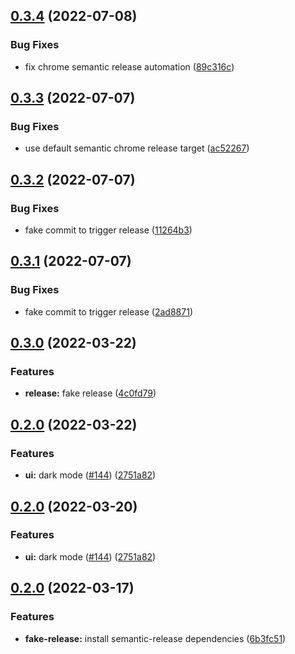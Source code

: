 ## [0.3.4](https://github.com/loderunner/requestor/compare/v0.3.3...v0.3.4) (2022-07-08)


### Bug Fixes

* fix chrome semantic release automation ([89c316c](https://github.com/loderunner/requestor/commit/89c316c767e55ad3a54f0a195b21513c4b4f746b))

## [0.3.3](https://github.com/loderunner/requestor/compare/v0.3.2...v0.3.3) (2022-07-07)


### Bug Fixes

* use default semantic chrome release target ([ac52267](https://github.com/loderunner/requestor/commit/ac5226727660e636dbbfd892f20336795e1515de))

## [0.3.2](https://github.com/loderunner/requestor/compare/v0.3.1...v0.3.2) (2022-07-07)


### Bug Fixes

* fake commit to trigger release ([11264b3](https://github.com/loderunner/requestor/commit/11264b32d6745fcba6421170e6c1da09d58f775b))

## [0.3.1](https://github.com/loderunner/requestor/compare/v0.3.0...v0.3.1) (2022-07-07)


### Bug Fixes

* fake commit to trigger release ([2ad8871](https://github.com/loderunner/requestor/commit/2ad8871dea149013e171863db4f098bde7198484))

## [0.3.0](https://github.com/loderunner/requestor/compare/v0.2.0...v0.3.0) (2022-03-22)


### Features

* **release:** fake release ([4c0fd79](https://github.com/loderunner/requestor/commit/4c0fd791ed0cc3cf9ba6f18a739707914dce37d7))

## [0.2.0](https://github.com/loderunner/requestor/compare/v0.1.0...v0.2.0) (2022-03-22)


### Features

* **ui:** dark mode ([#144](https://github.com/loderunner/requestor/issues/144)) ([2751a82](https://github.com/loderunner/requestor/commit/2751a8227644abc5594d97bc95f94de1a338ced0))

## [0.2.0](https://github.com/loderunner/requestor/compare/v0.1.0...v0.2.0) (2022-03-20)


### Features

* **ui:** dark mode ([#144](https://github.com/loderunner/requestor/issues/144)) ([2751a82](https://github.com/loderunner/requestor/commit/2751a8227644abc5594d97bc95f94de1a338ced0))

## [0.2.0](https://github.com/loderunner/requestor/compare/v0.1.0...v0.2.0) (2022-03-17)


### Features

* **fake-release:** install semantic-release dependencies ([6b3fc51](https://github.com/loderunner/requestor/commit/6b3fc5140af85c621a2a4801e428e72d0542e7a6))
